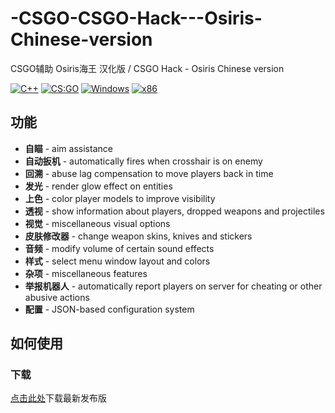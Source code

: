 # -CSGO-CSGO-Hack---Osiris-Chinese-version
 CSGO辅助 Osiris海王 汉化版 / CSGO Hack - Osiris Chinese version
 
[![C++](https://img.shields.io/badge/language-C%2B%2B-%23f34b7d.svg?style=plastic)](https://en.wikipedia.org/wiki/C%2B%2B) 
[![CS:GO](https://img.shields.io/badge/game-CS%3AGO-yellow.svg?style=plastic)](https://store.steampowered.com/app/730/CounterStrike_Global_Offensive/) 
[![Windows](https://img.shields.io/badge/platform-Windows-0078d7.svg?style=plastic)](https://en.wikipedia.org/wiki/Microsoft_Windows) 
[![x86](https://img.shields.io/badge/arch-x86-red.svg?style=plastic)](https://en.wikipedia.org/wiki/X86)

## 功能
* **自瞄** - aim assistance
* **自动扳机** - automatically fires when crosshair is on enemy
* **回溯** - abuse lag compensation to move players back in time
* **发光** - render glow effect on entities
* **上色** - color player models to improve visibility
* **透视** - show information about players, dropped weapons and projectiles
* **视觉** - miscellaneous visual options
* **皮肤修改器** - change weapon skins, knives and stickers
* **音频** - modify volume of certain sound effects
* **样式** - select menu window layout and colors
* **杂项** - miscellaneous features
* **举报机器人** - automatically report players on server for cheating or other abusive actions
* **配置** - JSON-based configuration system

## 如何使用

### 下载

[点击此处](https://github.com/danielkrupinski/Osiris/archive/master.zip)下载最新发布版
